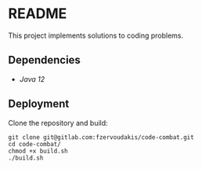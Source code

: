 # README

This project implements solutions to coding problems.

## Dependencies

- *Java 12*

## Deployment

Clone the repository and build:

```
git clone git@gitlab.com:fzervoudakis/code-combat.git
cd code-combat/
chmod +x build.sh
./build.sh
```

